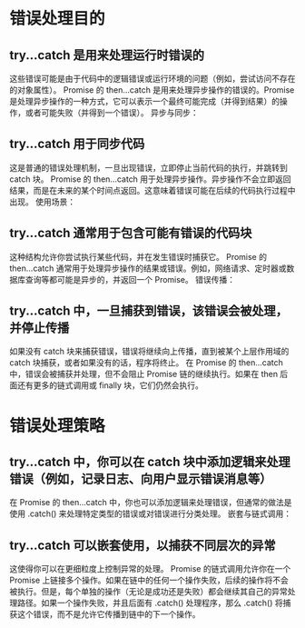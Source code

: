 # 错误处理目的

## try...catch 是用来处理运行时错误的

这些错误可能是由于代码中的逻辑错误或运行环境的问题（例如，尝试访问不存在的对象属性）。
Promise 的 then...catch 是用来处理异步操作的错误的。Promise 是处理异步操作的一种方式，它可以表示一个最终可能完成（并得到结果）的操作，或者可能失败（并得到一个错误）。
异步与同步：

## try...catch 用于同步代码

这是普通的错误处理机制，一旦出现错误，立即停止当前代码的执行，并跳转到 catch 块。
Promise 的 then...catch 用于处理异步操作。异步操作不会立即返回结果，而是在未来的某个时间点返回。这意味着错误可能在后续的代码执行过程中出现。
使用场景：

## try...catch 通常用于包含可能有错误的代码块

这种结构允许你尝试执行某些代码，并在发生错误时捕获它。
Promise 的 then...catch 通常用于处理异步操作的结果或错误。例如，网络请求、定时器或数据库查询等都可能是异步的，并返回一个 Promise。
错误传播：

## try...catch 中，一旦捕获到错误，该错误会被处理，并停止传播

如果没有 catch 块来捕获错误，错误将继续向上传播，直到被某个上层作用域的 catch 块捕获，或者如果没有的话，程序将终止。
在 Promise 的 then...catch 中，错误会被捕获并处理，但不会阻止 Promise 链的继续执行。如果在 then 后面还有更多的链式调用或 finally 块，它们仍然会执行。

# 错误处理策略

## try...catch 中，你可以在 catch 块中添加逻辑来处理错误（例如，记录日志、向用户显示错误消息等）

在 Promise 的 then...catch 中，你也可以添加逻辑来处理错误，但通常的做法是使用 .catch() 来处理特定类型的错误或对错误进行分类处理。
嵌套与链式调用：

## try...catch 可以嵌套使用，以捕获不同层次的异常

这使得你可以在更细粒度上控制异常的处理。
Promise 的链式调用允许你在一个 Promise 上链接多个操作。如果在链中的任何一个操作失败，后续的操作将不会被执行。但是，每个单独的操作（无论是成功还是失败）都会继续其自己的异常处理路径。如果一个操作失败，并且后面有 .catch() 处理程序，那么 .catch() 将捕获这个错误，而不是允许它传播到链中的下一个操作。
